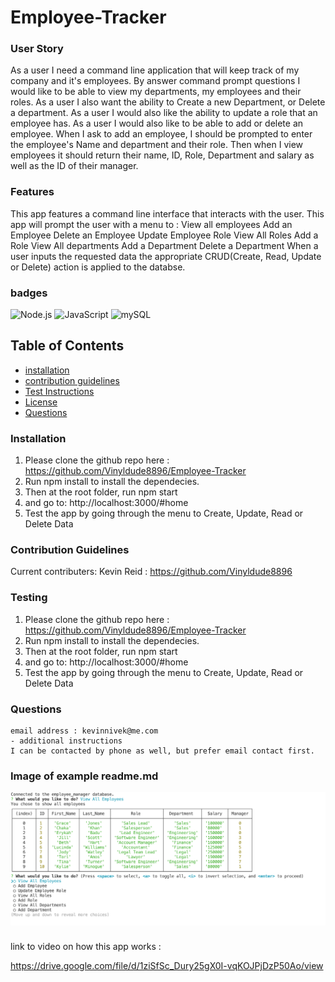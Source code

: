 # Employee-Tracker

### User Story
As a user I need a command line application that will keep track of my company and it's employees. By answer command prompt questions I would like to be able to view my departments, my employees and their roles. As a user I also want the ability to Create a new Department, or Delete a department. As a user I would also like the ability to update a role that an employee has. As a user I would also like to be able to add or delete an employee. When I ask to add an employee, I should be prompted to enter the employee's Name and department and their role. Then when I view employees it should return their name, ID, Role, Department and salary as well as the ID of their manager.
### Features
This app features a command line interface that interacts with the user.
This app will prompt the user with a menu to :
View all employees
Add an Employee
Delete an Employee
Update Employee Role
View All Roles
Add a Role
View All departments
Add a Department
Delete a Department
When a user inputs the requested data the appropriate CRUD(Create, Read, Update or Delete) action is applied to the databse.


### badges
![Node.js](https://img.shields.io/badge/Nodejs-License-blue)
![JavaScript](https://img.shields.io/badge/JavaScript-License-yellowgreen)
![mySQL](https://img.shields.io/badge/mySQL-License-lightgrey)

## Table of Contents

- [installation](#installation)
- [contribution guidelines](#contribution)
- [Test Instructions](#testing)
- [License](#license)
- [Questions](#questions)

### Installation
1. Please clone the github repo here :
https://github.com/Vinyldude8896/Employee-Tracker
2. Run npm install to install the dependecies.
3. Then at the root folder, run npm start 
4. and go to: http://localhost:3000/#home
5. Test the app by going through the menu to Create, Update, Read or Delete Data


### Contribution Guidelines
Current contributers:
Kevin Reid : https://github.com/Vinyldude8896 <br />

### Testing
1. Please clone the github repo here :
https://github.com/Vinyldude8896/Employee-Tracker
2. Run npm install to install the dependecies.
3. Then at the root folder, run npm start 
4. and go to: http://localhost:3000/#home
5. Test the app by going through the menu to Create, Update, Read or Delete Data

### Questions
    email address : kevinnivek@me.com
    - additional instructions 
    I can be contacted by phone as well, but prefer email contact first.

### Image of example readme.md

<img src="./Employee_manager_screenshot.png" alt="Getting started">



### 
link to video on how this app works :

https://drive.google.com/file/d/1ziSfSc_Dury25gX0I-vqKOJPjDzP50Ao/view

